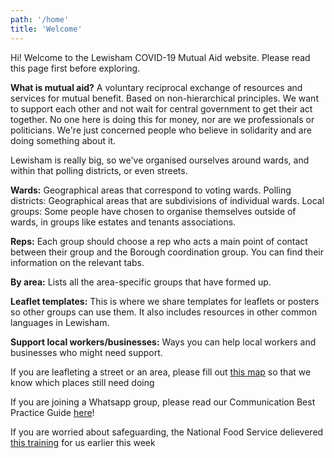 ```yaml
---
path: '/home'
title: 'Welcome'
---
```


Hi! Welcome to the Lewisham COVID-19 Mutual Aid website. Please read this page first before exploring.

**What is mutual aid?** A voluntary reciprocal exchange of resources and services for mutual benefit. Based on non-hierarchical principles. We want to support each other and not wait for central government to get their act together.
No one here is doing this for money, nor are we professionals or politicians. We're just concerned people who believe in solidarity and are doing something about it.

Lewisham is really big, so we've organised ourselves around wards, and within that polling districts, or even streets.

**Wards:** Geographical areas that correspond to voting wards.
Polling districts: Geographical areas that are subdivisions of individual wards.
Local groups: Some people have chosen to organise themselves outside of wards, in groups like estates and tenants associations.

**Reps:** Each group should choose a rep who acts a main point of contact between their group and the Borough coordination group. You can find their information on the relevant tabs.

**By area:** Lists all the area-specific groups that have formed up. 

**Leaflet templates:** This is where we share templates for leaflets or posters so other groups can use them. It also includes resources in other common languages in Lewisham.

**Support local workers/businesses:** Ways you can help local workers and businesses who might need support.

If you are leafleting a street or an area, please fill out [this map](https://covid-mutual.kode.site/) so that we know which places still need doing

If you are joining a Whatsapp group, please read our Communication Best Practice Guide [here](https://docs.google.com/document/d/1j_v3L_0A6ktpsW_XpGPTRM75dqEkn2qsERzTLxFwmyw/edit?usp=sharing)! 

If you are worried about safeguarding, the National Food Service delievered [this training](https://docs.google.com/document/d/1VcZGiNo2c-dTyblJBQVojS3y-jKPjIXLn8_EC0EPczo/edit) for us earlier this week
